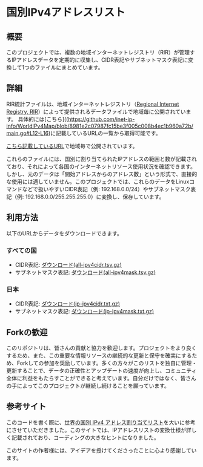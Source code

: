 # 国別IPv4アドレスリスト

## 概要
このプロジェクトでは、複数の地域インターネットレジストリ（RIR）が管理するIPアドレスデータを定期的に収集し、CIDR表記やサブネットマスク表記に変換して1つのファイルにまとめています。

## 詳細
RIR統計ファイルは、地域インターネットレジストリ（[Regional Internet Registry, RIR](https://en.wikipedia.org/wiki/Regional_Internet_registry)）によって提供されるデータファイルで地域毎に公開されています。
具体的には[こちら]((https://github.com/inet-ip-info/WorldIPv4Map/blob/8981e2c07987fc15be3f005c008b4ec1b960a72b/main.go#L12-L16)に記載しているURLの一覧から取得可能です。



[こちら記載しているURL](https://github.com/inet-ip-info/WorldIPv4Map/blob/8981e2c07987fc15be3f005c008b4ec1b960a72b/main.go#L12-L16)で地域毎で公開されています。

これらのファイルには、国別に割り当てられたIPアドレスの範囲と数が記載されており、それによって各国のインターネットリソース使用状況を確認できます。しかし、元のデータは「開始アドレスからのアドレス数」という形式で、直接的な使用には適していません。このプロジェクトでは、これらのデータをLinuxコマンドなどで扱いやすいCIDR表記（例: 192.168.0.0/24）やサブネットマスク表記（例: 192.168.0.0/255.255.255.0）に変換し、保存しています。

## 利用方法
以下のURLからデータをダウンロードできます。

### すべての国
- CIDR表記: [ダウンロード(all-ipv4cidr.tsv.gz)](https://github.com/inet-ip-info/WorldIPv4Map/releases/latest/download/all-ipv4cidr.tsv.gz)
- サブネットマスク表記: [ダウンロード(all-ipv4mask.tsv.gz)](https://github.com/inet-ip-info/WorldIPv4Map/releases/latest/download/all-ipv4mask.tsv.gz)

### 日本
- CIDR表記: [ダウンロード(jp-ipv4cidr.txt.gz)](https://github.com/inet-ip-info/WorldIPv4Map/releases/latest/download/jp-ipv4cidr.txt.gz)
- サブネットマスク表記: [ダウンロード(jp-ipv4mask.txt.gz)](https://github.com/inet-ip-info/WorldIPv4Map/releases/latest/download/jp-ipv4mask.txt.gz)

## Forkの歓迎
このリポジトリは、皆さんの貢献と協力を歓迎します。プロジェクトをより良くするため、また、この重要な情報リソースの継続的な更新と保守を確実にするため、Forkしての参加を奨励しています。多くの方々がこのリストを独自に管理・更新することで、データの正確性とアップデートの速度が向上し、コミュニティ全体に利益をもたらすことができると考えています。自分だけではなく、皆さんの手によってこのプロジェクトが継続し続けることを願っています。


## 参考サイト
このコードを書く際に、[世界の国別 IPv4 アドレス割り当てリスト](http://nami.jp/ipv4bycc/)を大いに参考にさせていただきました。このサイトでは、IPアドレスリストの変換仕様が詳しく記載されており、コーディングの大きなヒントになりました。

このサイトの作者様には、アイデアを授けてくださったことに心より感謝しています。